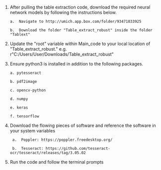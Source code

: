 1.  After pulling the table extraction code, download the required neural network models by following the instructions below.

        a.  Navigate to http://umich.app.box.com/folder/93471033925

        b.  Download the folder "Table_extract_robust" inside the folder "Tablext"
  
2.  Update the "root" variable within Main_code to your local location of "Table_extract_robust." 
  e.g. r"C:/Users/User/Downloads/Table_extract_robust"
    
3.  Ensure python3 is installed in addition to the following packages.

        a. pytesseract

        b. pdf2image

        c. opencv-python

        d. numpy

        e. keras

        f. tensorflow
  
4. Download the flowing pieces of software and reference the software in your system variables

        a.  Poppler: https://poppler.freedesktop.org/

        b.  Tesseract: https://github.com/tesseract-ocr/tesseract/releases/tag/3.05.02
      
5.  Run the code and follow the terminal prompts

